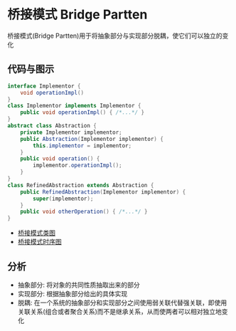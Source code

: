 # 桥接模式 Bridge Partten

桥接模式(Bridge Partten)用于将抽象部分与实现部分脱耦，使它们可以独立的变化

## 代码与图示

``` java
interface Implementor {
    void operationImpl()
}
class Implementor implements Implementor {
    public void operationImpl() { /*...*/ }
}
abstract class Abstraction {
    private Implementor implementor;
    public Abstraction(Implementor implementor) {
        this.implementor = implementor;
    }
    public void operation() {
        implementor.operationImpl();
    }
}
class RefinedAbstraction extends Abstraction {
    public RefinedAbstraction(Implementor implementor) {
        super(implementor);
    }
    public void otherOperation() { /*...*/ }
}
```

* [桥接模式类图](./bridge-class.puml)
* [桥接模式时序图](./bridge-timing.puml)


## 分析

* 抽象部分: 将对象的共同性质抽取出来的部分
* 实现部分: 根据抽象部分给出的具体实现
* 脱耦: 在一个系统的抽象部分和实现部分之间使用弱关联代替强关联，即使用关联关系(组合或者聚合关系)而不是继承关系，从而使两者可以相对独立地变化
